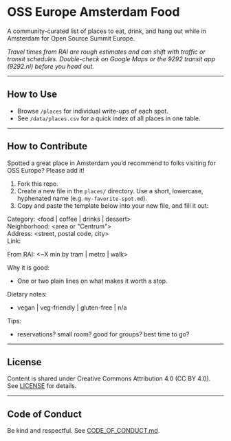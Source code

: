 # OSS Europe Amsterdam Food

A community-curated list of places to eat, drink, and hang out while in Amsterdam for Open Source Summit Europe.

*Travel times from RAI are rough estimates and can shift with traffic or transit schedules. Double-check on Google Maps or the 9292 transit app (9292.nl) before you head out.*

---

## How to Use
- Browse `/places` for individual write-ups of each spot.  
- See `/data/places.csv` for a quick index of all places in one table.  

---

## How to Contribute

Spotted a great place in Amsterdam you’d recommend to folks visiting for OSS Europe? Please add it!

1. Fork this repo.
2. Create a new file in the `places/` directory. Use a short, lowercase, hyphenated name (e.g. `my-favorite-spot.md`).
3. Copy and paste the template below into your new file, and fill it out:

Category: <food | coffee | drinks | dessert>  
Neighborhood: <area or "Centrum">  
Address: <street, postal code, city>  
Link: <official site or Google Maps>  

From RAI: <~X min by tram | metro | walk>

Why it is good:  
- One or two plain lines on what makes it worth a stop.  

Dietary notes:  
- vegan | veg-friendly | gluten-free | n/a  

Tips:  
- reservations? small room? good for groups? best time to go?

---

## License
Content is shared under Creative Commons Attribution 4.0 (CC BY 4.0).  
See [LICENSE](LICENSE) for details.

---

## Code of Conduct
Be kind and respectful. See [CODE_OF_CONDUCT.md](CODE_OF_CONDUCT.md).
